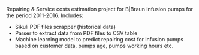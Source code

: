 Repairing & Service costs estimation project for B|Braun infusion pumps for the period 2011-2016. Includes:

- Sikuli PDF files scrapper (historical data)
- Parser to extract data from PDF files to CSV table
- Machine learning model to predict repairing cost for infusion pumps based on customer data, pumps age, pumps working hours etc.
